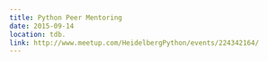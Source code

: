 ```yaml
---
title: Python Peer Mentoring
date: 2015-09-14
location: tdb.
link: http://www.meetup.com/HeidelbergPython/events/224342164/
---
```


